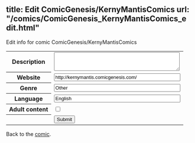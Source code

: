 title: Edit ComicGenesis/KernyMantisComics
url: "/comics/ComicGenesis_KernyMantisComics_edit.html"
---
Edit info for comic ComicGenesis/KernyMantisComics

<form name="comic" action="http://gaepostmail.appspot.com/comic/" method="post">
<table class="comicinfo">
<tr>
<th>Description</th><td><textarea name="description" cols="40" rows="3"></textarea></td>
</tr>
<tr>
<th>Website</th><td><input type="text" name="url" value="http://kernymantis.comicgenesis.com/" size="40"/></td>
</tr>
<tr>
<th>Genre</th><td><input type="text" name="genre" value="Other" size="40"/></td>
</tr>
<tr>
<th>Language</th><td><input type="text" name="language" value="English" size="40"/></td>
</tr>
<tr>
<th>Adult content</th><td><input type="checkbox" name="adult" value="adult" /></td>
</tr>
<tr>
<th></th><td>
<input type="hidden" name="comic" value="ComicGenesis_KernyMantisComics" />
<input type="submit" name="submit" value="Submit" />
</td>
</tr>
</table>
</form>

Back to the [comic](ComicGenesis_KernyMantisComics.html).
